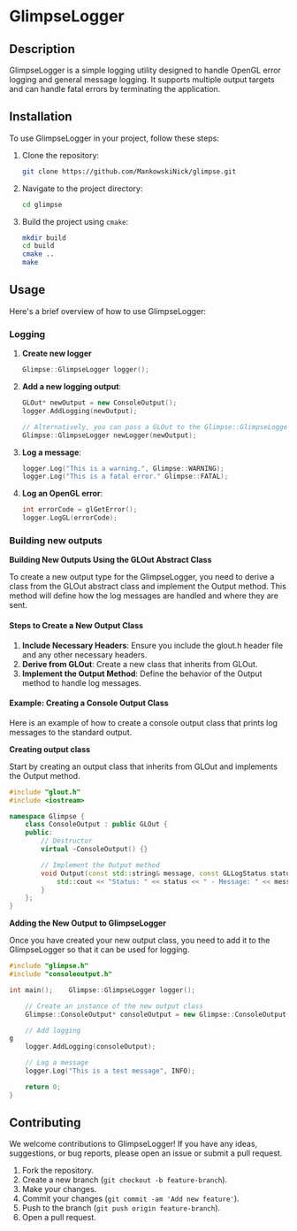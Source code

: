 # GlimpseLogger

## Description
GlimpseLogger is a simple logging utility designed to handle OpenGL error logging and general message logging. It supports multiple output targets and can handle fatal errors by terminating the application.

## Installation
To use GlimpseLogger in your project, follow these steps:

1. Clone the repository:
    ```sh
    git clone https://github.com/MankowskiNick/glimpse.git
    ```
2. Navigate to the project directory:
    ```sh
    cd glimpse
    ```
3. Build the project using `cmake`:
    ```sh
    mkdir build
    cd build
    cmake ..
    make
    ```

## Usage
Here's a brief overview of how to use GlimpseLogger:
### Logging
1. **Create new logger**
    ```cpp
    Glimpse::GlimpseLogger logger();
    ```
1. **Add a new logging output**:
    ```cpp
    GLOut* newOutput = new ConsoleOutput();
    logger.AddLogging(newOutput);

    // Alternatively, you can pass a GLOut to the Glimpse::GlimpseLogger constructor.
    Glimpse::GlimpseLogger newLogger(newOutput);
    ```

2. **Log a message**:
    ```cpp
    logger.Log("This is a warning.", Glimpse::WARNING);
    logger.Log("This is a fatal error." Glimpse::FATAL);
    ```

3. **Log an OpenGL error**:
    ```cpp
    int errorCode = glGetError();
    logger.LogGL(errorCode);
    ```

### Building new outputs
**Building New Outputs Using the GLOut Abstract Class**

To create a new output type for the GlimpseLogger, you need to derive a class from the GLOut abstract class and implement the Output method. This method will define how the log messages are handled and where they are sent.

#### Steps to Create a New Output Class
1. **Include Necessary Headers**: Ensure you include the glout.h header file and any other necessary headers.
2. **Derive from GLOut**: Create a new class that inherits from GLOut.
3. **Implement the Output Method**: Define the behavior of the Output method to handle log messages.

#### Example: Creating a Console Output Class

Here is an example of how to create a console output class that prints log messages to the standard output.

**Creating output class**

Start by creating an output class that inherits from GLOut and implements the Output method.
```cpp
#include "glout.h"
#include <iostream>

namespace Glimpse {
    class ConsoleOutput : public GLOut {
    public:
        // Destructor
        virtual ~ConsoleOutput() {}

        // Implement the Output method
        void Output(const std::string& message, const GLLogStatus status) override {
            std::cout << "Status: " << status << " - Message: " << message << std::endl;
        }
    };
}
```

**Adding the New Output to GlimpseLogger**

Once you have created your new output class, you need to add it to the GlimpseLogger so that it can be used for logging.

```cpp
#include "glimpse.h"
#include "consoleoutput.h"

int main();    Glimpse::GlimpseLogger logger();

    // Create an instance of the new output class
    Glimpse::ConsoleOutput* consoleOutput = new Glimpse::ConsoleOutput();

    // Add logging
g
    logger.AddLogging(consoleOutput);

    // Log a message
    logger.Log("This is a test message", INFO);

    return 0;
}
```

## Contributing
We welcome contributions to GlimpseLogger! If you have any ideas, suggestions, or bug reports, please open an issue or submit a pull request.

1. Fork the repository.
2. Create a new branch (`git checkout -b feature-branch`).
3. Make your changes.
4. Commit your changes (`git commit -am 'Add new feature'`).
5. Push to the branch (`git push origin feature-branch`).
6. Open a pull request.